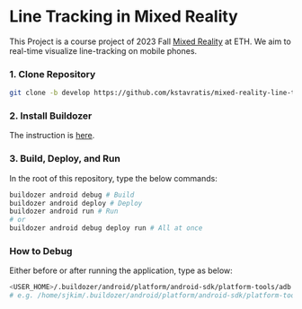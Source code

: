 # Line Tracking in Mixed Reality
This Project is a course project of 2023 Fall [Mixed Reality](https://cvg.ethz.ch/lectures/Mixed-Reality/) at ETH. We aim to real-time visualize line-tracking on mobile phones.
### 1. Clone Repository
```bash
git clone -b develop https://github.com/kstavratis/mixed-reality-line-tracking.git
```
### 2. Install Buildozer
The instruction is [here](https://buildozer.readthedocs.io/en/latest/installation.html).
### 3. Build, Deploy, and Run
In the root of this repository, type the below commands:
```bash
buildozer android debug # Build
buildozer android deploy # Deploy
buildozer android run # Run
# or
buildozer android debug deploy run # All at once
```
### How to Debug
Either before or after running the application, type as below:
```bash
<USER_HOME>/.buildozer/android/platform/android-sdk/platform-tools/adb logcat -s "python"
# e.g. /home/sjkim/.buildozer/android/platform/android-sdk/platform-tools/adb logcat -s "python"
```